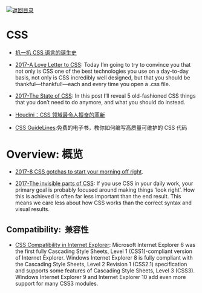 [![返回目录](https://parg.co/UGo)](https://parg.co/b4z) 


# CSS

* [扒一扒 CSS 语言的诞生史](http://qianduan.guru/2016/07/26/The-Languages-Which-Almost-Became-CSS/)

* [2017-A Love Letter to CSS](https://parg.co/biC): Today I’m going to try to convince you that not only is CSS one of the best technologies you use on a day-to-day basis, not only is CSS incredibly well designed, but that you should be thankful—thankful!—each and every time you open a .css file.

* [2017-The State of CSS](https://parg.co/bLZ): In this post I’ll reveal 5 old-fashioned CSS things that you don’t need to do anymore, and what you should do instead.

* [Houdini：CSS 领域最令人振奋的革新](http://qianduan.guru/2016/05/20/houdini/)

* [CSS GuideLines](http://cssguidelin.es/):免费的电子书，教你如何编写高质量可维护的 CSS 代码

# Overview: 概览

* [2017-8 CSS gotchas to start your morning off right](https://parg.co/bhl).

* [2017-The invisible parts of CSS](https://madebymike.com.au/writing/the-invisible-parts-of-CSS/#cascade): If you use CSS in your daily work, your primary goal is probably focused around making things ‘look right’. How this is achieved is often far less important than the end result. This means we care less about how CSS works than the correct syntax and visual results.

## Compatibility:  兼容性

* [CSS Compatibility in Internet Explorer](https://msdn.microsoft.com/en-us/library/hh781508%28v=vs.85%29.aspx): Microsoft Internet Explorer 6 was the first fully Cascading Style Sheets, Level 1 (CSS1)-compliant version of Internet Explorer. Windows Internet Explorer 8 is fully compliant with the Cascading Style Sheets, Level 2 Revision 1 (CSS2.1) specification and supports some features of Cascading Style Sheets, Level 3 (CSS3). Windows Internet Explorer 9 and Internet Explorer 10 add even more support for many CSS3 modules.

